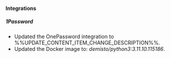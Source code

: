 
#### Integrations

##### 1Password

- Updated the OnePassword integration to %%UPDATE_CONTENT_ITEM_CHANGE_DESCRIPTION%%.
- Updated the Docker image to: *demisto/python3:3.11.10.115186*.

